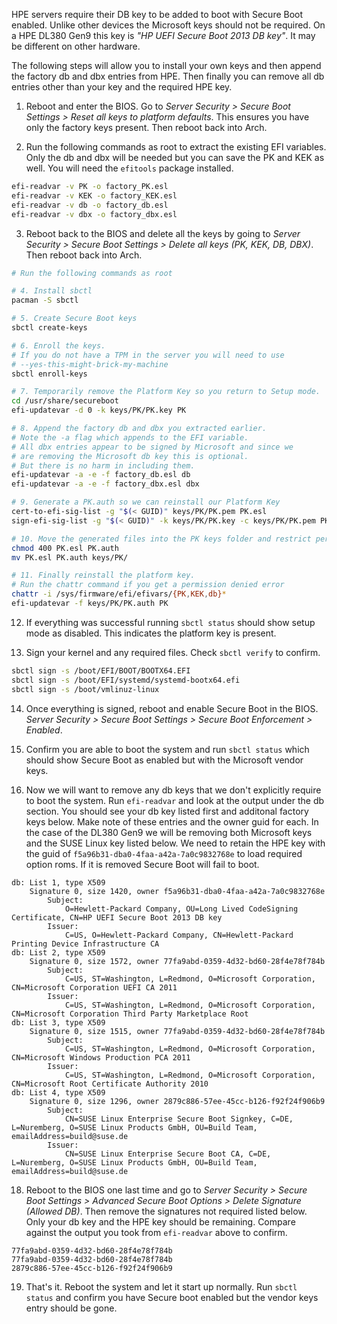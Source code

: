 HPE servers require their DB key to be added to boot with Secure Boot enabled. Unlike other devices the Microsoft keys should not be required.
On a HPE DL380 Gen9 this key is *"HP UEFI Secure Boot 2013 DB key"*. It may be different on other hardware.

The following steps will allow you to install your own keys and then append the factory db and dbx entries from HPE. Then finally you can remove all db entries other than your key and the required HPE key.

1. Reboot and enter the BIOS.  Go to *Server Security > Secure Boot Settings > Reset all keys to platform defaults*.  This ensures you have only the factory keys present. Then reboot back into Arch.

2. Run the following commands as root to extract the existing EFI variables. Only the db and dbx will be needed but you can save the PK and KEK as well.  You will need the `efitools` package installed.

```bash
efi-readvar -v PK -o factory_PK.esl
efi-readvar -v KEK -o factory_KEK.esl
efi-readvar -v db -o factory_db.esl
efi-readvar -v dbx -o factory_dbx.esl
```

3. Reboot back to the BIOS and delete all the keys by going to *Server Security > Secure Boot Settings > Delete all keys (PK, KEK, DB, DBX)*. Then reboot back into Arch.

```bash
# Run the following commands as root

# 4. Install sbctl
pacman -S sbctl

# 5. Create Secure Boot keys
sbctl create-keys

# 6. Enroll the keys.  
# If you do not have a TPM in the server you will need to use 
# --yes-this-might-brick-my-machine
sbctl enroll-keys

# 7. Temporarily remove the Platform Key so you return to Setup mode.
cd /usr/share/secureboot
efi-updatevar -d 0 -k keys/PK/PK.key PK

# 8. Append the factory db and dbx you extracted earlier.
# Note the -a flag which appends to the EFI variable.
# All dbx entries appear to be signed by Microsoft and since we
# are removing the Microsoft db key this is optional.
# But there is no harm in including them.
efi-updatevar -a -e -f factory_db.esl db
efi-updatevar -a -e -f factory_dbx.esl dbx

# 9. Generate a PK.auth so we can reinstall our Platform Key
cert-to-efi-sig-list -g "$(< GUID)" keys/PK/PK.pem PK.esl
sign-efi-sig-list -g "$(< GUID)" -k keys/PK/PK.key -c keys/PK/PK.pem PK PK.esl PK.auth

# 10. Move the generated files into the PK keys folder and restrict permissions
chmod 400 PK.esl PK.auth
mv PK.esl PK.auth keys/PK/

# 11. Finally reinstall the platform key. 
# Run the chattr command if you get a permission denied error
chattr -i /sys/firmware/efi/efivars/{PK,KEK,db}*
efi-updatevar -f keys/PK/PK.auth PK
```

12. If everything was successful running `sbctl status` should show setup mode as disabled. This indicates the platform key is present.

13. Sign your kernel and any required files. Check `sbctl verify` to confirm.
```bash
sbctl sign -s /boot/EFI/BOOT/BOOTX64.EFI
sbctl sign -s /boot/EFI/systemd/systemd-bootx64.efi
sbctl sign -s /boot/vmlinuz-linux
```

14. Once everything is signed, reboot and enable Secure Boot in the BIOS. *Server Security > Secure Boot Settings > Secure Boot Enforcement > Enabled*.

15. Confirm you are able to boot the system and run `sbctl status` which should show Secure Boot as enabled but with the Microsoft vendor keys.

16. Now we will want to remove any db keys that we don't explicitly require to boot the system. Run `efi-readvar` and look at the output under the db section. You should see your db key listed first and additonal factory keys below. Make note of these entries and the owner guid for each. In the case of the DL380 Gen9 we will be removing both Microsoft keys and the SUSE Linux key listed below. We need to retain the HPE key with the guid of `f5a96b31-dba0-4faa-a42a-7a0c9832768e` to load required option roms. If it is removed Secure Boot will fail to boot.

```
db: List 1, type X509
    Signature 0, size 1420, owner f5a96b31-dba0-4faa-a42a-7a0c9832768e
        Subject:
            O=Hewlett-Packard Company, OU=Long Lived CodeSigning Certificate, CN=HP UEFI Secure Boot 2013 DB key
        Issuer:
            C=US, O=Hewlett-Packard Company, CN=Hewlett-Packard Printing Device Infrastructure CA
db: List 2, type X509
    Signature 0, size 1572, owner 77fa9abd-0359-4d32-bd60-28f4e78f784b
        Subject:
            C=US, ST=Washington, L=Redmond, O=Microsoft Corporation, CN=Microsoft Corporation UEFI CA 2011
        Issuer:
            C=US, ST=Washington, L=Redmond, O=Microsoft Corporation, CN=Microsoft Corporation Third Party Marketplace Root
db: List 3, type X509
    Signature 0, size 1515, owner 77fa9abd-0359-4d32-bd60-28f4e78f784b
        Subject:
            C=US, ST=Washington, L=Redmond, O=Microsoft Corporation, CN=Microsoft Windows Production PCA 2011
        Issuer:
            C=US, ST=Washington, L=Redmond, O=Microsoft Corporation, CN=Microsoft Root Certificate Authority 2010
db: List 4, type X509
    Signature 0, size 1296, owner 2879c886-57ee-45cc-b126-f92f24f906b9
        Subject:
            CN=SUSE Linux Enterprise Secure Boot Signkey, C=DE, L=Nuremberg, O=SUSE Linux Products GmbH, OU=Build Team, emailAddress=build@suse.de
        Issuer:
            CN=SUSE Linux Enterprise Secure Boot CA, C=DE, L=Nuremberg, O=SUSE Linux Products GmbH, OU=Build Team, emailAddress=build@suse.de
```

18. Reboot to the BIOS one last time and go to *Server Security > Secure Boot Settings > Advanced Secure Boot Options > Delete Signature (Allowed DB)*. Then remove the signatures not required listed below. Only your db key and the HPE key should be remaining. Compare against the output you took from `efi-readvar` above to confirm.
```
77fa9abd-0359-4d32-bd60-28f4e78f784b
77fa9abd-0359-4d32-bd60-28f4e78f784b
2879c886-57ee-45cc-b126-f92f24f906b9
```

19. That's it. Reboot the system and let it start up normally. Run `sbctl status` and confirm you have Secure boot enabled but the vendor keys entry should be gone.
